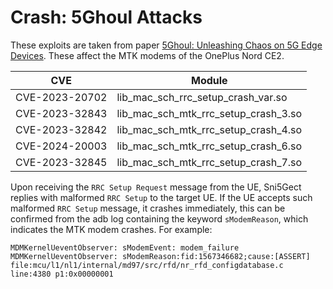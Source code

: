 # Crash: 5Ghoul Attacks
These exploits are taken from paper [5Ghoul: Unleashing Chaos on 5G Edge Devices](https://asset-group.github.io/disclosures/5ghoul/). These affect the MTK modems of the OnePlus Nord CE2. 

|CVE|Module|
|---|------|
|CVE-2023-20702|lib_mac_sch_rrc_setup_crash_var.so|
|CVE-2023-32843|lib_mac_sch_mtk_rrc_setup_crash_3.so|
|CVE-2023-32842|lib_mac_sch_mtk_rrc_setup_crash_4.so|     
|CVE-2024-20003|lib_mac_sch_mtk_rrc_setup_crash_6.so|
|CVE-2023-32845|lib_mac_sch_mtk_rrc_setup_crash_7.so|

Upon receiving the `RRC Setup Request` message from the UE, Sni5Gect replies with malformed `RRC Setup` to the target UE. If the UE accepts such malformed `RRC Setup` message, it crashes immediately, this can be confirmed from the adb log containing the keyword `sModemReason`, which indicates the MTK modem crashes. For example:

```
MDMKernelUeventObserver: sModemEvent: modem_failure
MDMKernelUeventObserver: sModemReason:fid:1567346682;cause:[ASSERT] file:mcu/l1/nl1/internal/md97/src/rfd/nr_rfd_configdatabase.c line:4380 p1:0x00000001
```

